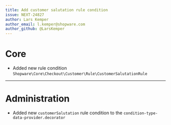 ```yaml
---
title: Add customer salutation rule condition
issue: NEXT-24827
author: Lars Kemper
author_email: l.kemper@shopware.com
author_github: @LarsKemper
---
```

# Core
* Added new rule condition `Shopware\Core\Checkout\Customer\Rule\CustomerSalutationRule`
___
# Administration
* Added new `customerSalutation` rule condition to the `condition-type-data-provider.decorator`
